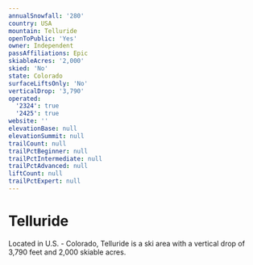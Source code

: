 ```yaml
---
annualSnowfall: '280'
country: USA
mountain: Telluride
openToPublic: 'Yes'
owner: Independent
passAffiliations: Epic
skiableAcres: '2,000'
skied: 'No'
state: Colorado
surfaceLiftsOnly: 'No'
verticalDrop: '3,790'
operated:
  '2324': true
  '2425': true
website: ''
elevationBase: null
elevationSummit: null
trailCount: null
trailPctBeginner: null
trailPctIntermediate: null
trailPctAdvanced: null
liftCount: null
trailPctExpert: null
---
```



# Telluride

Located in U.S. - Colorado, Telluride is a ski area with a vertical drop of 3,790 feet and 2,000 skiable acres.
